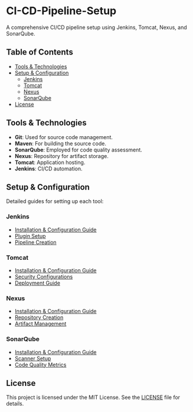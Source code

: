 # CI-CD-Pipeline-Setup
A comprehensive CI/CD pipeline setup using Jenkins, Tomcat, Nexus, and SonarQube.

## Table of Contents
- [Tools & Technologies](#tools--technologies)
- [Setup & Configuration](#setup--configuration)
  - [Jenkins](#jenkins)
  - [Tomcat](#tomcat)
  - [Nexus](#nexus)
  - [SonarQube](#sonarqube)
- [License](#license)


## Tools & Technologies
- **Git**: Used for source code management.
- **Maven**: For building the source code.
- **SonarQube**: Employed for code quality assessment.
- **Nexus**: Repository for artifact storage.
- **Tomcat**: Application hosting.
- **Jenkins**: CI/CD automation.

## Setup & Configuration
Detailed guides for setting up each tool:

### Jenkins
- [Installation & Configuration Guide](./Jenkins-Setup/INSTALL.md)
- [Plugin Setup](./Jenkins-Setup/PLUGINS.md)
- [Pipeline Creation](./Jenkins-Setup/PIPELINE.md)

### Tomcat
- [Installation & Configuration Guide](./Tomcat-Setup/INSTALL.md)
- [Security Configurations](./Tomcat-Setup/SECURITY.md)
- [Deployment Guide](./Tomcat-Setup/DEPLOYMENT.md)

### Nexus
- [Installation & Configuration Guide](./Nexus-Setup/INSTALL.md)
- [Repository Creation](./Nexus-Setup/REPO.md)
- [Artifact Management](./Nexus-Setup/ARTIFACT.md)

### SonarQube
- [Installation & Configuration Guide](./SonarQube-Setup/INSTALL.md)
- [Scanner Setup](./SonarQube-Setup/SCANNER.md)
- [Code Quality Metrics](./SonarQube-Setup/METRICS.md)

## License
This project is licensed under the MIT License. See the [LICENSE](./LICENSE) file for details.
